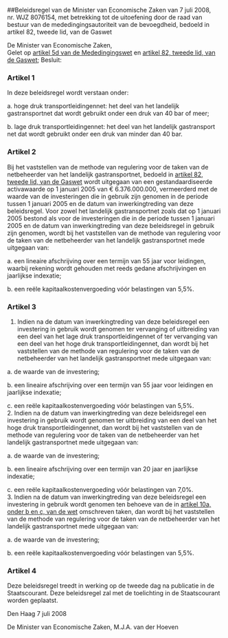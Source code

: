 <meta http-equiv='Content-Type' content='text/html; charset=utf-8' />

##Beleidsregel van de Minister van Economische Zaken van 7 juli 2008, nr. WJZ 8076154, met betrekking tot de uitoefening door de raad van bestuur van de mededingingsautoriteit van de bevoegdheid, bedoeld in artikel 82, tweede lid, van de Gaswet

De Minister van Economische Zaken,  
Gelet op [artikel 5d van de Mededingingswet](../../../../../../../../../../../../../wet/mededingingswet/BWBR0008691/README.md) en [artikel 82, tweede lid, van de Gaswet](../../../../../../../../../../../../../wet/gaswet/BWBR0011440/README.md);
Besluit:    

### Artikel  1  

In deze beleidsregel wordt verstaan onder: 

a. hoge druk transportleidingennet: het deel van het landelijk gastransportnet dat wordt gebruikt onder een druk van 40 bar of meer;  

b. lage druk transportleidingennet: het deel van het landelijk gastransport net dat wordt gebruikt onder een druk van minder dan 40 bar.   

### Artikel  2  

Bij het vaststellen van de methode van regulering voor de taken van de netbeheerder van het landelijk gastransportnet, bedoeld in [artikel 82, tweede lid, van de Gaswet](../../../../../../../../../../../../../wet/gaswet/BWBR0011440/README.md) wordt uitgegaan van een gestandaardiseerde activawaarde op 1 januari 2005 van € 6.376.000.000, vermeerderd met de waarde van de investeringen die in gebruik zijn genomen in de periode tussen 1 januari 2005 en de datum van inwerkingtreding van deze beleidsregel. Voor zowel het landelijk gastransportnet zoals dat op 1 januari 2005 bestond als voor de investeringen die in de periode tussen 1 januari 2005 en de datum van inwerkingtreding van deze beleidsregel in gebruik zijn genomen, wordt bij het vaststellen van de methode van regulering voor de taken van de netbeheerder van het landelijk gastransportnet mede uitgegaan van: 

a. een lineaire afschrijving over een termijn van 55 jaar voor leidingen, waarbij rekening wordt gehouden met reeds gedane afschrijvingen en jaarlijkse indexatie;  

b. een reële kapitaalkostenvergoeding vóór belastingen van 5,5%.   

### Artikel  3  

1.  Indien na de datum van inwerkingtreding van deze beleidsregel een investering in gebruik wordt genomen ter vervanging of uitbreiding van een deel van het lage druk transportleidingennet of ter vervanging van een deel van het hoge druk transportleidingennet, dan wordt bij het vaststellen van de methode van regulering voor de taken van de netbeheerder van het landelijk gastransportnet mede uitgegaan van: 

a. de waarde van de investering;  

b. een lineaire afschrijving over een termijn van 55 jaar voor leidingen en jaarlijkse indexatie;  

c. een reële kapitaalkostenvergoeding vóór belastingen van 5,5%.     
2.  Indien na de datum van inwerkingtreding van deze beleidsregel een investering in gebruik wordt genomen ter uitbreiding van een deel van het hoge druk transportleidingennet, dan wordt bij het vaststellen van de methode van regulering voor de taken van de netbeheerder van het landelijk gastransportnet mede uitgegaan van: 

a. de waarde van de investering;  

b. een lineaire afschrijving over een termijn van 20 jaar en jaarlijkse indexatie;  

c. een reële kapitaalkostenvergoeding vóór belastingen van 7,0%.     
3.  Indien na de datum van inwerkingtreding van deze beleidsregel een investering in gebruik wordt genomen ten behoeve van de in [artikel 10a, onder b en c, van de wet](../../../../../../../../../../../../../wet/gaswet/BWBR0011440/README.md) omschreven taken, dan wordt bij het vaststellen van de methode van regulering voor de taken van de netbeheerder van het landelijk gastransportnet mede uitgegaan van: 

a. de waarde van de investering;  

b. een reële kapitaalkostenvergoeding vóór belastingen van 5,5%.    

### Artikel  4  

Deze beleidsregel treedt in werking op de tweede dag na publicatie in de Staatscourant. 
Deze beleidsregel zal met de toelichting in de Staatscourant worden geplaatst.   

Den Haag 
7 juli 2008   

De 
Minister van Economische Zaken, 
M.J.A. van der  Hoeven     
